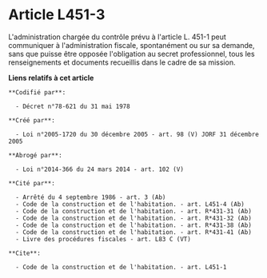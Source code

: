 # Article L451-3

L'administration chargée du contrôle prévu à l'article L. 451-1 peut communiquer à l'administration fiscale, spontanément ou
sur sa demande, sans que puisse être opposée l'obligation au secret professionnel, tous les renseignements et documents
recueillis dans le cadre de sa mission.

**Liens relatifs à cet article**

	**Codifié par**:

	  - Décret n°78-621 du 31 mai 1978

	**Créé par**:

	  - Loi n°2005-1720 du 30 décembre 2005 - art. 98 (V) JORF 31 décembre 2005

	**Abrogé par**:

	  - Loi n°2014-366 du 24 mars 2014 - art. 102 (V)

	**Cité par**:

	  - Arrêté du 4 septembre 1986 - art. 3 (Ab)
	  - Code de la construction et de l'habitation. - art. L451-4 (Ab)
	  - Code de la construction et de l'habitation. - art. R*431-31 (Ab)
	  - Code de la construction et de l'habitation. - art. R*431-32 (Ab)
	  - Code de la construction et de l'habitation. - art. R*431-38 (Ab)
	  - Code de la construction et de l'habitation. - art. R*431-41 (Ab)
	  - Livre des procédures fiscales - art. L83 C (VT)

	**Cite**:

	  - Code de la construction et de l'habitation. - art. L451-1
